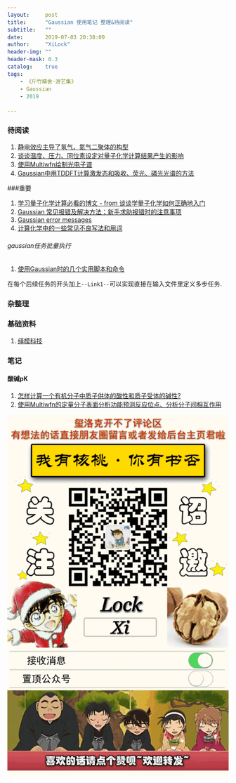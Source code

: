 ```yaml
---
layout:     post
title:      "Gaussian 使用笔记 整理&待阅读"
subtitle:   ""
date:       2019-07-03 20:38:00
author:     "XiLock"
header-img: ""
header-mask: 0.3
catalog:    true
tags:
    - 《斤竹精舍·游艺集》
    - Gaussian
    - 2019

---
```


### 待阅读
1. [静电效应主导了氢气、氮气二聚体的构型](http://sobereva.com/209)
1. [谈谈温度、压力、同位素设定对量子化学计算结果产生的影响](http://bbs.keinsci.com/thread-10159-1-1.html)
1. [使用Multiwfn绘制光电子谱](http://sobereva.com/478)
1. [Gaussian中用TDDFT计算激发态和吸收、荧光、磷光光谱的方法](http://sobereva.com/314)

###重要
1. [学习量子化学计算必看的博文 - from 谈谈学量子化学如何正确地入门](http://sobereva.com/355)
1. [Gaussian 常见报错及解决方法；新手求助报错时的注意事项](http://bbs.keinsci.com/thread-4829-1-1.html)
1. [Gaussian error messages](https://docs.computecanada.ca/wiki/Gaussian_error_messages)
1. [计算化学中的一些常见不良写法和用词](http://sobereva.com/298)


###### gaussian任务批量执行
1. [使用Gaussian时的几个实用脚本和命令](http://sobereva.com/258)

在每个后续任务的开头加上`--Link1--`可以实现直接在输入文件里定义多步任务.


### 杂整理



### 基础资料
1. [绎模科技](http://www.emoltech.com/?p=43&mdtp=2)

### 笔记
#### 酸碱pK
1. [怎样计算一个有机分子中质子供体的酸性和质子受体的碱性?](http://bbs.keinsci.com/thread-19043-1-1.html)
1. [使用Multiwfn的定量分子表面分析功能预测反应位点、分析分子间相互作用](http://sobereva.com/159)


![](/img/wc-tail.GIF)
